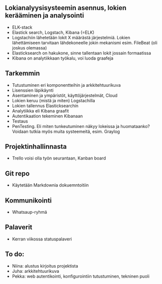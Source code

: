 ## Lokianalyysisysteemin asennus, lokien kerääminen ja analysointi
- ELK-stack
- Elastick search, Logstach, Kibana (=ELK)
- Logstachiin lähetetään lokit X määrästä järjestelmiä. Lokien lähettämiseen tarvitaan lähdekoneelle jokin mekanismi esim. FileBeat (oli joskus olemassa)
- Elasticksearch on hakukone, sinne tallentaan lokit jossain formaatissa
- Kibana on analytiikkaan työkalu, voi luoda graafeja

## Tarkemmin
- Tutustuminen eri komponentteihin ja arkkitehtuurikuva
- Lisenssien läpikäynti
- Asentaminen ja ympäristöt, käyttöjärjestelmät, Cloud
- Lokien keruu (mistä ja miten) Logstachilla
- Lokien tallennus Elasticksearchin
- Analytiikka eli Kibana graafit
- Autentikaation tekeminen Kibanaan
- Testaus
- PenTesting. Eli miten tunkeutuminen näkyy lokeissa ja huomataanko?
Voidaan tutkia myös muita systeemeitä, esim. Graylog

## Projektinhallinnasta
- Trello voisi olla työn seurantaan, Kanban board

## Git repo 
- Käytetään Markdownia dokuemntoitiin

## Kommunikointi
- Whatsaup-ryhmä

## Palaverit
- Kerran viikossa statuspalaveri

## To do:
- Niina: alustus kirjoitus projektista
- Juha: arkkitehtuurikuva
- Pekka: web autentikointi, konfigurointiin tutustuminen, tekninen puoli
